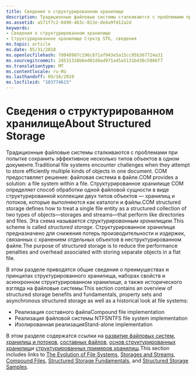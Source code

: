 ```yaml
---
title: Сведения о структурированном хранилище
description: Традиционные файловые системы сталкиваются с проблемами при попытке сохранить эффективное несколько типов объектов в одном документе.
ms.assetid: a571f7c2-0490-463c-813e-de4a9fd12a2d
keywords:
- Сведения о структурированном хранилище
- Структурированное хранилище Стрктд STG, сведения
ms.topic: article
ms.date: 05/31/2018
ms.openlocfilehash: 7d048907c196c871af943e5a15cc95b367724a31
ms.sourcegitcommit: 2d531328b6ed82d4ad971a45a5131b430c5866f7
ms.translationtype: MT
ms.contentlocale: ru-RU
ms.lasthandoff: 09/16/2019
ms.locfileid: "103774615"
---
```

# <a name="about-structured-storage"></a><span data-ttu-id="17a02-105">Сведения о структурированном хранилище</span><span class="sxs-lookup"><span data-stu-id="17a02-105">About Structured Storage</span></span>

<span data-ttu-id="17a02-106">Традиционные файловые системы сталкиваются с проблемами при попытке сохранить эффективное несколько типов объектов в одном документе.</span><span class="sxs-lookup"><span data-stu-id="17a02-106">Traditional file systems encounter challenges when they attempt to store efficiently multiple kinds of objects in one document.</span></span> <span data-ttu-id="17a02-107">COM предоставляет решение: файловая система в файле.</span><span class="sxs-lookup"><span data-stu-id="17a02-107">COM provides a solution: a file system within a file.</span></span> <span data-ttu-id="17a02-108">Структурированное хранилище COM определяет способ обработки одной файловой сущности в виде структурированной коллекции двух типов объектов — хранилищ и потоков, которые выполняются как каталоги и файлы.</span><span class="sxs-lookup"><span data-stu-id="17a02-108">COM structured storage defines how to treat a single file entity as a structured collection of two types of objects—storages and streams—that perform like directories and files.</span></span> <span data-ttu-id="17a02-109">Эта схема называется *структурированным хранилищем*.</span><span class="sxs-lookup"><span data-stu-id="17a02-109">This scheme is called *structured storage*.</span></span> <span data-ttu-id="17a02-110">Структурированное хранилище предназначено для снижения потерь производительности и издержек, связанных с хранением отдельных объектов в неструктурированном файле.</span><span class="sxs-lookup"><span data-stu-id="17a02-110">The purpose of structured storage is to reduce the performance penalties and overhead associated with storing separate objects in a flat file.</span></span>

<span data-ttu-id="17a02-111">В этом разделе приводятся общие сведения о преимуществах и принципах структурированного хранилища, наборах свойств и асинхронном структурированном хранилище, а также исторического взгляда на файловые системы:</span><span class="sxs-lookup"><span data-stu-id="17a02-111">This section contains an overview of structured storage benefits and fundamentals, property sets and asynchronous structured storage as well as a historical look at file systems:</span></span>

-   <span data-ttu-id="17a02-112">Реализация составного файла</span><span class="sxs-lookup"><span data-stu-id="17a02-112">Compound file implementation</span></span>
-   <span data-ttu-id="17a02-113">Реализация файловой системы NTFS</span><span class="sxs-lookup"><span data-stu-id="17a02-113">NTFS file system implementation</span></span>
-   <span data-ttu-id="17a02-114">Изолированная реализация</span><span class="sxs-lookup"><span data-stu-id="17a02-114">Stand-alone implementation</span></span>

<span data-ttu-id="17a02-115">В этом разделе содержатся ссылки на [развитие файловых систем](the-evolution-of-file-systems.md), [хранилищ и потоков](storages-and-streams.md), [составных файлов](compound-files.md), [основ структурированных хранилищ](structured-storage-fundamentals.md)и [структурированных примеров хранилищ](using-structured-storage.md).</span><span class="sxs-lookup"><span data-stu-id="17a02-115">This section includes links to [The Evolution of File Systems](the-evolution-of-file-systems.md), [Storages and Streams](storages-and-streams.md), [Compound Files](compound-files.md), [Structured Storage Fundamentals](structured-storage-fundamentals.md), and [Structured Storage Samples](using-structured-storage.md).</span></span>

 

 




